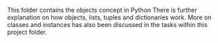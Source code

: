 This folder contains the objects concept in Python
There is further explanation on how
objects, lists, tuples and dictionaries work.
More on classes and instances has also been discussed
in the tasks within this project folder.
